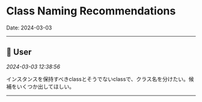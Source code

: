 # Class Naming Recommendations

Date: 2024-03-03

---

## 👤 User
*2024-03-03 12:38:56*

インスタンスを保持すべきclassとそうでないclassで、クラス名を分けたい。候補をいくつか出してほしい。

---
